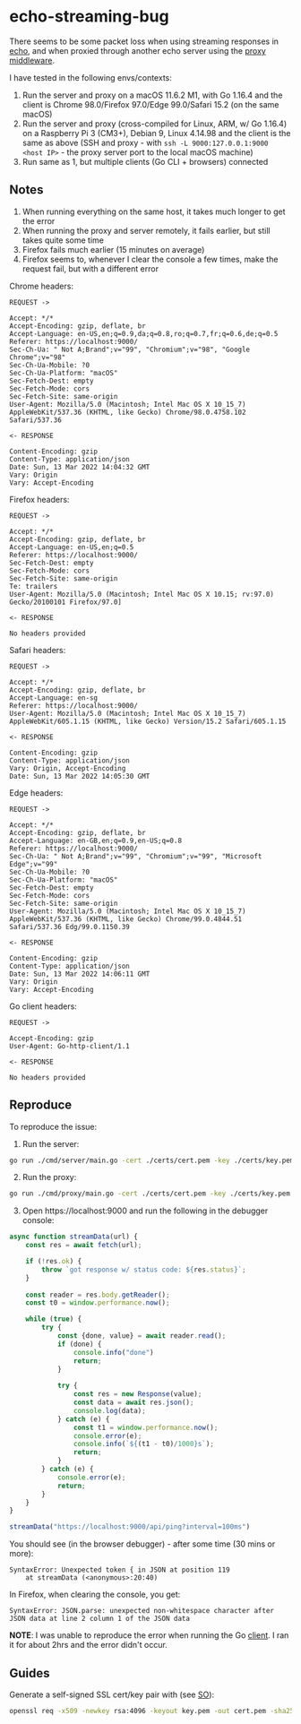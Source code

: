 # echo-streaming-bug
There seems to be some packet loss when using streaming responses in [echo](https://echo.labstack.com/), and when proxied through another echo server using the [proxy middleware](https://echo.labstack.com/middleware/proxy/).

I have tested in the following envs/contexts:
1. Run the server and proxy on a macOS 11.6.2 M1, with Go 1.16.4 and the client is Chrome 98.0/Firefox 97.0/Edge 99.0/Safari 15.2 (on the same macOS)
2. Run the server and proxy (cross-compiled for Linux, ARM, w/ Go 1.16.4) on a Raspberry Pi 3 (CM3+), Debian 9, Linux 4.14.98 and the client is the same as above (SSH and proxy - with `ssh -L 9000:127.0.0.1:9000 <host IP>` - the proxy server port to the local macOS machine)
3. Run same as 1, but multiple clients (Go CLI + browsers) connected

## Notes
1. When running everything on the same host, it takes much longer to get the error
2. When running the proxy and server remotely, it fails earlier, but still takes quite some time
3. Firefox fails much earlier (15 minutes on average)
4. Firefox seems to, whenever I clear the console a few times, make the request fail, but with a different error

Chrome headers:
```
REQUEST ->

Accept: */*
Accept-Encoding: gzip, deflate, br
Accept-Language: en-US,en;q=0.9,da;q=0.8,ro;q=0.7,fr;q=0.6,de;q=0.5
Referer: https://localhost:9000/
Sec-Ch-Ua: " Not A;Brand";v="99", "Chromium";v="98", "Google Chrome";v="98"
Sec-Ch-Ua-Mobile: ?0
Sec-Ch-Ua-Platform: "macOS"
Sec-Fetch-Dest: empty
Sec-Fetch-Mode: cors
Sec-Fetch-Site: same-origin
User-Agent: Mozilla/5.0 (Macintosh; Intel Mac OS X 10_15_7) AppleWebKit/537.36 (KHTML, like Gecko) Chrome/98.0.4758.102 Safari/537.36

<- RESPONSE

Content-Encoding: gzip
Content-Type: application/json
Date: Sun, 13 Mar 2022 14:04:32 GMT
Vary: Origin
Vary: Accept-Encoding
```

Firefox headers:
```
REQUEST ->

Accept: */*
Accept-Encoding: gzip, deflate, br
Accept-Language: en-US,en;q=0.5
Referer: https://localhost:9000/
Sec-Fetch-Dest: empty
Sec-Fetch-Mode: cors
Sec-Fetch-Site: same-origin
Te: trailers
User-Agent: Mozilla/5.0 (Macintosh; Intel Mac OS X 10.15; rv:97.0) Gecko/20100101 Firefox/97.0]

<- RESPONSE

No headers provided
```

Safari headers:
```
REQUEST ->

Accept: */*
Accept-Encoding: gzip, deflate, br
Accept-Language: en-sg
Referer: https://localhost:9000/
User-Agent: Mozilla/5.0 (Macintosh; Intel Mac OS X 10_15_7) AppleWebKit/605.1.15 (KHTML, like Gecko) Version/15.2 Safari/605.1.15

<- RESPONSE

Content-Encoding: gzip
Content-Type: application/json
Vary: Origin, Accept-Encoding
Date: Sun, 13 Mar 2022 14:05:30 GMT
```

Edge headers:
```
REQUEST ->

Accept: */*
Accept-Encoding: gzip, deflate, br
Accept-Language: en-GB,en;q=0.9,en-US;q=0.8
Referer: https://localhost:9000/
Sec-Ch-Ua: " Not A;Brand";v="99", "Chromium";v="99", "Microsoft Edge";v="99"
Sec-Ch-Ua-Mobile: ?0
Sec-Ch-Ua-Platform: "macOS"
Sec-Fetch-Dest: empty
Sec-Fetch-Mode: cors
Sec-Fetch-Site: same-origin
User-Agent: Mozilla/5.0 (Macintosh; Intel Mac OS X 10_15_7) AppleWebKit/537.36 (KHTML, like Gecko) Chrome/99.0.4844.51 Safari/537.36 Edg/99.0.1150.39

<- RESPONSE

Content-Encoding: gzip
Content-Type: application/json
Date: Sun, 13 Mar 2022 14:06:11 GMT
Vary: Origin
Vary: Accept-Encoding
```

Go client headers:
```
REQUEST ->

Accept-Encoding: gzip
User-Agent: Go-http-client/1.1

<- RESPONSE

No headers provided
```

## Reproduce
To reproduce the issue:
1. Run the server:
```bash
go run ./cmd/server/main.go -cert ./certs/cert.pem -key ./certs/key.pem
```
2. Run the proxy:
```bash
go run ./cmd/proxy/main.go -cert ./certs/cert.pem -key ./certs/key.pem
```
3. Open https://localhost:9000 and run the following in the debugger console:
```js
async function streamData(url) {
    const res = await fetch(url);

    if (!res.ok) {
        throw `got response w/ status code: ${res.status}`;
    }
    
    const reader = res.body.getReader();
    const t0 = window.performance.now();

    while (true) {
        try {
            const {done, value} = await reader.read();
            if (done) {
                console.info("done")
                return;
            }
    
            try {
                const res = new Response(value);
                const data = await res.json();
                console.log(data);
            } catch (e) {
                const t1 = window.performance.now();
                console.error(e);
                console.info(`${(t1 - t0)/1000}s`);
                return;
            }
        } catch (e) {
            console.error(e);
            return;
        }
    }
}

streamData("https://localhost:9000/api/ping?interval=100ms")
```

You should see (in the browser debugger) - after some time (30 mins or more):
```
SyntaxError: Unexpected token { in JSON at position 119
    at streamData (<anonymous>:20:40)
```

In Firefox, when clearing the console, you get:
```
SyntaxError: JSON.parse: unexpected non-whitespace character after JSON data at line 2 column 1 of the JSON data
```

**NOTE**: I was unable to reproduce the error when running the Go [client](./cmd/client/). I ran it for about 2hrs and the error didn't occur.

## Guides
Generate a self-signed SSL cert/key pair with (see [SO](https://stackoverflow.com/a/10176685/1092007)):
```bash
openssl req -x509 -newkey rsa:4096 -keyout key.pem -out cert.pem -sha256 -days 365 -nodes -subj '/CN=localhost'
```
